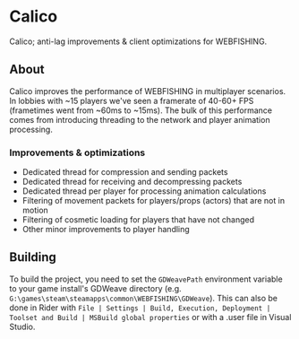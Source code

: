 # Calico

Calico; anti-lag improvements & client optimizations for WEBFISHING.

## About

Calico improves the performance of WEBFISHING in multiplayer scenarios. In lobbies with ~15 players we've seen a 
framerate of 40-60+ FPS (frametimes went from ~60ms to ~15ms). The bulk of this performance comes from introducing
threading to the network and player animation processing.

### Improvements & optimizations
* Dedicated thread for compression and sending packets
* Dedicated thread for receiving and decompressing packets
* Dedicated thread per player for processing animation calculations
* Filtering of movement packets for players/props (actors) that are not in motion
* Filtering of cosmetic loading for players that have not changed
* Other minor improvements to player handling

## Building

To build the project, you need to set the `GDWeavePath` environment variable to your game install's GDWeave directory (e.g. `G:\games\steam\steamapps\common\WEBFISHING\GDWeave`). This can also be done in Rider with `File | Settings | Build, Execution, Deployment | Toolset and Build | MSBuild global properties` or with a .user file in Visual Studio.
